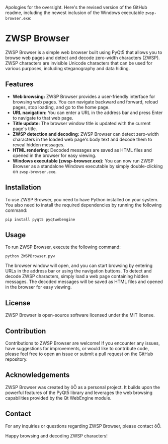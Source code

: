 Apologies for the oversight. Here's the revised version of the GitHub readme, including the newest inclusion of the Windows executable `zwsp-browser.exe`:

# ZWSP Browser

ZWSP Browser is a simple web browser built using PyQt5 that allows you to browse web pages and detect and decode zero-width characters (ZWSP). ZWSP characters are invisible Unicode characters that can be used for various purposes, including steganography and data hiding.

## Features

- **Web browsing:** ZWSP Browser provides a user-friendly interface for browsing web pages. You can navigate backward and forward, reload pages, stop loading, and go to the home page.
- **URL navigation:** You can enter a URL in the address bar and press Enter to navigate to that web page.
- **Title update:** The browser window title is updated with the current page's title.
- **ZWSP detection and decoding:** ZWSP Browser can detect zero-width characters in the loaded web page's body text and decode them to reveal hidden messages.
- **HTML rendering:** Decoded messages are saved as HTML files and opened in the browser for easy viewing.
- **Windows executable (zwsp-browser.exe):** You can now run ZWSP Browser as a standalone Windows executable by simply double-clicking on `zwsp-browser.exe`. 

## Installation

To use ZWSP Browser, you need to have Python installed on your system. You also need to install the required dependencies by running the following command:

```
pip install pyqt5 pyqtwebengine
```

## Usage

To run ZWSP Browser, execute the following command:

```
python ZWSPBrowser.pyw
```

The browser window will open, and you can start browsing by entering URLs in the address bar or using the navigation buttons. To detect and decode ZWSP characters, simply load a web page containing hidden messages. The decoded messages will be saved as HTML files and opened in the browser for easy viewing.

## License

ZWSP Browser is open-source software licensed under the MIT license.

## Contribution

Contributions to ZWSP Browser are welcome! If you encounter any issues, have suggestions for improvements, or would like to contribute code, please feel free to open an issue or submit a pull request on the GitHub repository.

## Acknowledgements

ZWSP Browser was created by õÕ as a personal project. It builds upon the powerful features of the PyQt5 library and leverages the web browsing capabilities provided by the Qt WebEngine module.

## Contact

For any inquiries or questions regarding ZWSP Browser, please contact õÕ.

Happy browsing and decoding ZWSP characters!
